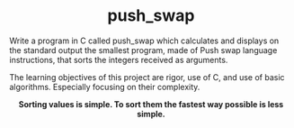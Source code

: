 <h1 align=center>push_swap</h1>

Write a program in C called push_swap which calculates and displays on the standard output the smallest program, made of Push swap language instructions, that sorts the integers received as arguments.

The learning objectives of this project are rigor, use of C, and use of basic algorithms. Especially focusing on their complexity.

<b><p align=center>Sorting values is simple. To sort them the fastest way possible is less simple.</p></b>

